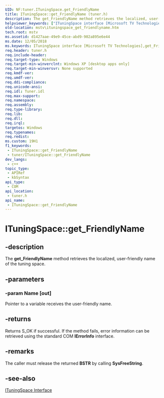 ```yaml
---
UID: NF:tuner.ITuningSpace.get_FriendlyName
title: ITuningSpace::get_FriendlyName (tuner.h)
description: The get_FriendlyName method retrieves the localized, user-friendly name of the tuning space.
helpviewer_keywords: ["ITuningSpace interface [Microsoft TV Technologies]","get_FriendlyName method","ITuningSpace.get_FriendlyName","ITuningSpace::get_FriendlyName","ITuningSpaceget_FriendlyName","get_FriendlyName","get_FriendlyName method [Microsoft TV Technologies]","get_FriendlyName method [Microsoft TV Technologies]","ITuningSpace interface","mstv.ituningspace_get_friendlyname","tuner/ITuningSpace::get_FriendlyName"]
old-location: mstv\ituningspace_get_friendlyname.htm
tech.root: mstv
ms.assetid: d1427aae-49e9-45ce-abd9-902a895e6e44
ms.date: 12/05/2018
ms.keywords: ITuningSpace interface [Microsoft TV Technologies],get_FriendlyName method, ITuningSpace.get_FriendlyName, ITuningSpace::get_FriendlyName, ITuningSpaceget_FriendlyName, get_FriendlyName, get_FriendlyName method [Microsoft TV Technologies], get_FriendlyName method [Microsoft TV Technologies],ITuningSpace interface, mstv.ituningspace_get_friendlyname, tuner/ITuningSpace::get_FriendlyName
req.header: tuner.h
req.include-header: 
req.target-type: Windows
req.target-min-winverclnt: Windows XP [desktop apps only]
req.target-min-winversvr: None supported
req.kmdf-ver: 
req.umdf-ver: 
req.ddi-compliance: 
req.unicode-ansi: 
req.idl: Tuner.idl
req.max-support: 
req.namespace: 
req.assembly: 
req.type-library: 
req.lib: 
req.dll: 
req.irql: 
targetos: Windows
req.typenames: 
req.redist: 
ms.custom: 19H1
f1_keywords:
 - ITuningSpace::get_FriendlyName
 - tuner/ITuningSpace::get_FriendlyName
dev_langs:
 - c++
topic_type:
 - APIRef
 - kbSyntax
api_type:
 - COM
api_location:
 - tuner.h
api_name:
 - ITuningSpace::get_FriendlyName
---
```


# ITuningSpace::get_FriendlyName


## -description

The <b>get_FriendlyName</b> method retrieves the localized, user-friendly name of the tuning space.

## -parameters

### -param Name [out]

Pointer to a variable receives the user-friendly name.

## -returns

Returns S_OK if successful. If the method fails, error information can be retrieved using the standard COM <b>IErrorInfo</b> interface.

## -remarks

The caller must release the returned <b>BSTR</b> by calling <b>SysFreeString</b>.

## -see-also

<a href="/previous-versions/windows/desktop/api/tuner/nn-tuner-ituningspace">ITuningSpace Interface</a>

